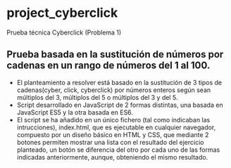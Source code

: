 # project_cyberclick
Prueba técnica Cyberclick (Problema 1)
## Prueba basada en la sustitución de números por cadenas en un rango de números del 1 al 100. 
* El planteamiento a resolver está basado en la sustitución de 3 tipos de cadenas(cyber, click, cyberclick) por números enteros según sean múltiplos del 3, múltiplos del 5 o múltiplos del 3 y del 5.
* Script desarrollado en JavaScript de 2 formas distintas, una basada en JavaScript ES5 y la otra basada en ES6.
* El script se ha añadido en un único fichero (tal como indicaban las intrucciones), index.html, que es ejecutable en cualquier navegador, compuesto por un diseño básico en HTML y CSS, que mediante 2 botones permiten mostrar una lista con el resultado del ejercicio planteado, un botón se diferencia del otro por cada uno de las formas indicadas anteriormente, aunque, obteniendo el mismo resultado.
